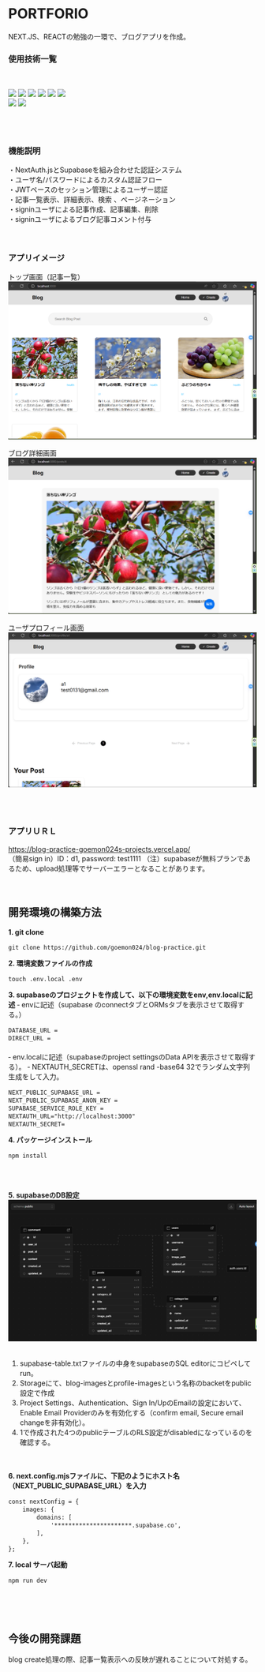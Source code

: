 # PORTFORIO
NEXT.JS、REACTの勉強の一環で、ブログアプリを作成。


### 使用技術一覧
<!-- <p style="display: inline"> -->
　<!-- フロントエンドの言語一覧 -->
<div>
    <img src="https://img.shields.io/badge/-HTML-FF5733.svg?logo=html5&logoColor=FFFFFF&style=for-the-badge">
    <img src="https://img.shields.io/badge/-CSS-2965f1.svg?logo=css3&logoColor=white&style=for-the-badge">
    <img src="https://img.shields.io/badge/-TypeScript-007ACC.svg?logo=typescript&logoColor=white&style=for-the-badge">
    <!-- フレームワーク -->
    <img src="https://img.shields.io/badge/-React-61DAFB.svg?logo=react&logoColor=black&style=for-the-badge">
    <img src="https://img.shields.io/badge/-Next.js-000000.svg?logo=nextdotjs&style=for-the-badge">
    <img src="https://img.shields.io/badge/-Prisma-2D3748.svg?logo=prisma&logoColor=FFFFFF&style=for-the-badge">
</div>
<div>
  <!-- DB -->
  <img src="https://img.shields.io/badge/-Supabase-3ECF8E.svg?logo=supabase&logoColor=white&style=for-the-badge">
  <!-- インフラ -->
  <img src="https://img.shields.io/badge/-Vercel-000000.svg?logo=vercel&style=for-the-badge">
</div>
<br><br><br>

### 機能説明  
・NextAuth.jsとSupabaseを組み合わせた認証システム  
・ユーザ名/パスワードによるカスタム認証フロー  
・JWTペースのセッション管理によるユーザー認証  
・記事一覧表示、詳細表示、検索 、ページネーション  
・signinユーザによる記事作成、記事編集、削除  
・signinユーザによるブログ記事コメント付与 
<br><br><br>

### アプリイメージ
トップ画面（記事一覧）  
![スクリーンショット](/public/blog-top.png)  
  
ブログ詳細画面  
![スクリーンショット](/public/blog-detail.png)  
  
ユーザプロフィール画面  
![スクリーンショット](/public/user-profile.png)  
<br><br><br>

### アプリＵＲＬ
https://blog-practice-goemon024s-projects.vercel.app/
<br>
（簡易sign in）ID：d1, password: test1111
（注）supabaseが無料プランであるため、upload処理等でサーバーエラーとなることがあります。
<br><br><br>


## 開発環境の構築方法
**1. git clone**

```
git clone https://github.com/goemon024/blog-practice.git
```

**2. 環境変数ファイルの作成**

```
touch .env.local .env
```

**3. supabaseのプロジェクトを作成して、以下の環境変数をenv,env.localに記述**
‐ envに記述（supabase のconnectタブとORMsタブを表示させて取得する。）  
```
DATABASE_URL =
DIRECT_URL =
```
<div style = "margin-bottom : 20px"></div>
‐ env.localに記述（supabaseのproject settingsのData APIを表示させて取得する）。  
‐ NEXTAUTH_SECRETは、openssl rand -base64 32でランダム文字列生成をして入力。  

```
NEXT_PUBLIC_SUPABASE_URL = 
NEXT_PUBLIC_SUPABASE_ANON_KEY = 
SUPABASE_SERVICE_ROLE_KEY = 
NEXTAUTH_URL="http://localhost:3000"
NEXTAUTH_SECRET=
```
**4. パッケージインストール**

```
npm install
```
<br><br>

**5. supabaseのDB設定**
![スクリーンショット](/public/public-table.png)  
<br>
1. supabase-table.txtファイルの中身をsupabaseのSQL editorにコピペしてrun。
2. Storageにて、blog-imagesとprofile-imagesという名称のbacketをpublic設定で作成
3. Project Settings、Authentication、Sign In/UpのEmailの設定において、Enable Email Providerのみを有効化する（confirm email, Secure email changeを非有効化）。  
4. 1で作成された4つのpublicテーブルのRLS設定がdisabledになっているのを確認する。  
<br><br>


**6. next.config.mjsファイルに、下記のようにホスト名（NEXT_PUBLIC_SUPABASE_URL）を入力**
```
const nextConfig = {
    images: {
        domains: [
            '**********************.supabase.co',
        ],
    },
};
```
**7. local サーバ起動**

```
npm run dev
```
<br><br><br>

## 今後の開発課題
blog create処理の際、記事一覧表示への反映が遅れることについて対処する。